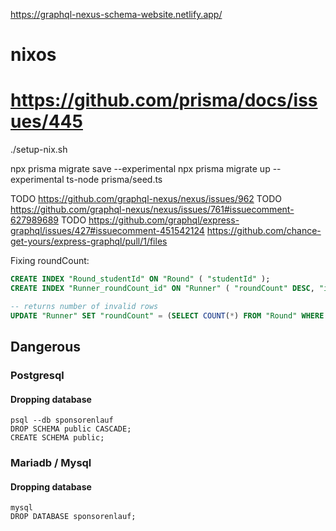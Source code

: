 https://graphql-nexus-schema-website.netlify.app/

# nixos
# https://github.com/prisma/docs/issues/445
./setup-nix.sh

npx prisma migrate save --experimental
npx prisma migrate up --experimental
ts-node prisma/seed.ts

TODO https://github.com/graphql-nexus/nexus/issues/962
TODO https://github.com/graphql-nexus/nexus/issues/761#issuecomment-627989689
TODO https://github.com/graphql/express-graphql/issues/427#issuecomment-451542124
https://github.com/chance-get-yours/express-graphql/pull/1/files


Fixing roundCount:
```sql
CREATE INDEX "Round_studentId" ON "Round" ( "studentId" );
CREATE INDEX "Runner_roundCount_id" ON "Runner" ( "roundCount" DESC, "id" ASC );

-- returns number of invalid rows
UPDATE "Runner" SET "roundCount" = (SELECT COUNT(*) FROM "Round" WHERE "studentId" = "Runner"."id") WHERE "roundCount" != (SELECT COUNT(*) FROM "Round" WHERE "studentId" = "Runner"."id");
```

## Dangerous

### Postgresql

#### Dropping database

```
psql --db sponsorenlauf
DROP SCHEMA public CASCADE;
CREATE SCHEMA public;
```

### Mariadb / Mysql

#### Dropping database

```
mysql
DROP DATABASE sponsorenlauf;
```